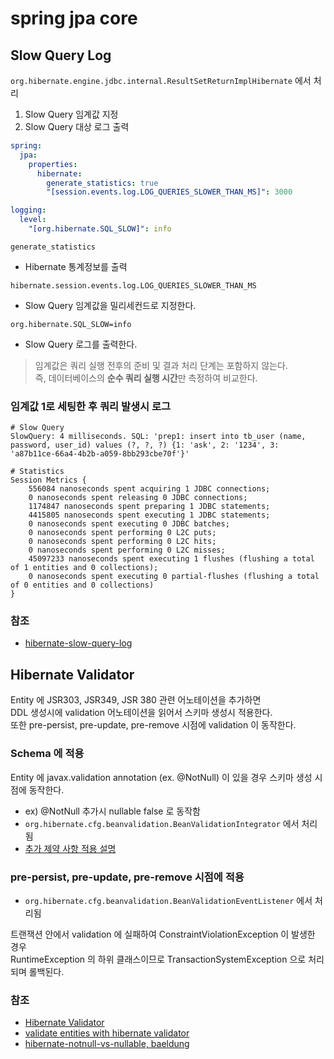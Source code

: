 # spring jpa core

## Slow Query Log
`org.hibernate.engine.jdbc.internal.ResultSetReturnImplHibernate` 에서 처리

1. Slow Query 임계값 지정
2. Slow Query 대상 로그 출력

```yaml
spring:
  jpa:
    properties:
      hibernate:
        generate_statistics: true
        "[session.events.log.LOG_QUERIES_SLOWER_THAN_MS]": 3000

logging:
  level:
    "[org.hibernate.SQL_SLOW]": info
```

`generate_statistics`
- Hibernate 통계정보를 출력

`hibernate.session.events.log.LOG_QUERIES_SLOWER_THAN_MS`
- Slow Query 임계값을 밀리세컨드로 지정한다.

`org.hibernate.SQL_SLOW=info`
- Slow Query 로그를 출력한다.

> 임계값은 쿼리 실행 전후의 준비 및 결과 처리 단계는 포함하지 않는다.  
> 즉, 데이터베이스의 **순수 쿼리 실행 시간**만 측정하여 비교한다.

### 임계값 1로 세팅한 후 쿼리 발생시 로그
```text
# Slow Query
SlowQuery: 4 milliseconds. SQL: 'prep1: insert into tb_user (name, password, user_id) values (?, ?, ?) {1: 'ask', 2: '1234', 3: 'a87b11ce-66a4-4b2b-a059-8bb293cbe70f'}'

# Statistics
Session Metrics {
    556084 nanoseconds spent acquiring 1 JDBC connections;
    0 nanoseconds spent releasing 0 JDBC connections;
    1174847 nanoseconds spent preparing 1 JDBC statements;
    4415805 nanoseconds spent executing 1 JDBC statements;
    0 nanoseconds spent executing 0 JDBC batches;
    0 nanoseconds spent performing 0 L2C puts;
    0 nanoseconds spent performing 0 L2C hits;
    0 nanoseconds spent performing 0 L2C misses;
    45097233 nanoseconds spent executing 1 flushes (flushing a total of 1 entities and 0 collections);
    0 nanoseconds spent executing 0 partial-flushes (flushing a total of 0 entities and 0 collections)
}
```

### 참조
- [hibernate-slow-query-log](https://vladmihalcea.com/hibernate-slow-query-log/)

## Hibernate Validator

Entity 에 JSR303, JSR349, JSR 380 관련 어노테이션을 추가하면  
DDL 생성시에 validation 어노테이션을 읽어서 스키마 생성시 적용한다.  
또한 pre-persist, pre-update, pre-remove 시점에 validation 이 동작한다.   

### Schema 에 적용

Entity 에 javax.validation annotation (ex. @NotNull) 이 있을 경우 스키마 생성 시점에 동작한다.    
- ex) @NotNull 추가시 nullable false 로 동작함
- `org.hibernate.cfg.beanvalidation.BeanValidationIntegrator` 에서 처리됨
- [추가 제약 사항 적용 설명](https://docs.jboss.org/hibernate/stable/validator/reference/en-US/html_single/#section-builtin-constraints)

### pre-persist, pre-update, pre-remove 시점에 적용

- `org.hibernate.cfg.beanvalidation.BeanValidationEventListener` 에서 처리됨

트랜잭션 안에서 validation 에 실패하여 ConstraintViolationException 이 발생한 경우  
RuntimeException 의 하위 클래스이므로 TransactionSystemException 으로 처리되며 롤백된다.


### 참조
- [Hibernate Validator](https://docs.jboss.org/hibernate/stable/validator/reference/en-US/html_single/)
- [validate entities with hibernate validator](https://thorben-janssen.com/automatically-validate-entities-with-hibernate-validator/)
- [hibernate-notnull-vs-nullable, baeldung](https://www.baeldung.com/hibernate-notnull-vs-nullable)
